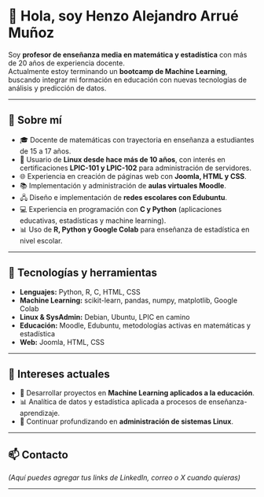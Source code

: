 # 👋 Hola, soy Henzo Alejandro Arrué Muñoz  

Soy **profesor de enseñanza media en matemática y estadística** con más de 20 años de experiencia docente.  
Actualmente estoy terminando un **bootcamp de Machine Learning**, buscando integrar mi formación en educación con nuevas tecnologías de análisis y predicción de datos.  

---

## 🚀 Sobre mí  

- 🎓 Docente de matemáticas con trayectoria en enseñanza a estudiantes de 15 a 17 años.  
- 🐧 Usuario de **Linux desde hace más de 10 años**, con interés en certificaciones **LPIC-101 y LPIC-102** para administración de servidores.  
- 🌐 Experiencia en creación de páginas web con **Joomla, HTML y CSS**.  
- 📚 Implementación y administración de **aulas virtuales Moodle**.  
- 🖧 Diseño e implementación de **redes escolares con Edubuntu**.  
- 💻 Experiencia en programación con **C y Python** (aplicaciones educativas, estadísticas y machine learning).  
- 📊 Uso de **R, Python y Google Colab** para enseñanza de estadística en nivel escolar.  

---

## 🧰 Tecnologías y herramientas  

- **Lenguajes:** Python, R, C, HTML, CSS  
- **Machine Learning:** scikit-learn, pandas, numpy, matplotlib, Google Colab  
- **Linux & SysAdmin:** Debian, Ubuntu, LPIC en camino  
- **Educación:** Moodle, Edubuntu, metodologías activas en matemáticas y estadística  
- **Web:** Joomla, HTML, CSS  

---

## 🎯 Intereses actuales  

- 🤖 Desarrollar proyectos en **Machine Learning aplicados a la educación**.  
- 📊 Analítica de datos y estadística aplicada a procesos de enseñanza-aprendizaje.  
- 🐧 Continuar profundizando en **administración de sistemas Linux**.  

---

## 📫 Contacto  

*(Aquí puedes agregar tus links de LinkedIn, correo o X cuando quieras)*  

---
